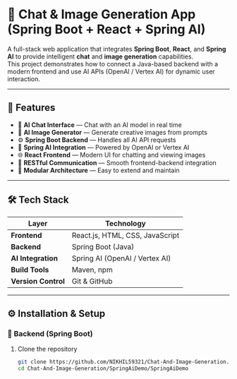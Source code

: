 # 🤖 Chat & Image Generation App (Spring Boot + React + Spring AI)

A full-stack web application that integrates **Spring Boot**, **React**, and **Spring AI** to provide intelligent **chat** and **image generation** capabilities.  
This project demonstrates how to connect a Java-based backend with a modern frontend and use AI APIs (OpenAI / Vertex AI) for dynamic user interaction.

---

## 🚀 Features

- 💬 **AI Chat Interface** — Chat with an AI model in real time  
- 🎨 **AI Image Generator** — Generate creative images from prompts  
- ⚙️ **Spring Boot Backend** — Handles all AI API requests  
- 🧠 **Spring AI Integration** — Powered by OpenAI or Vertex AI  
- 🌐 **React Frontend** — Modern UI for chatting and viewing images  
- 🔁 **RESTful Communication** — Smooth frontend-backend integration  
- 🧩 **Modular Architecture** — Easy to extend and maintain  

---

## 🛠️ Tech Stack

| Layer | Technology |
|-------|-------------|
| **Frontend** | React.js, HTML, CSS, JavaScript |
| **Backend** | Spring Boot (Java) |
| **AI Integration** | Spring AI (OpenAI / Vertex AI) |
| **Build Tools** | Maven, npm |
| **Version Control** | Git & GitHub |

---

## ⚙️ Installation & Setup

### 🧩 Backend (Spring Boot)

1. Clone the repository  
   ```bash
   git clone https://github.com/NIKHIL59321/Chat-And-Image-Generation.git
   cd Chat-And-Image-Generation/SpringAiDemo/SpringAiDemo
